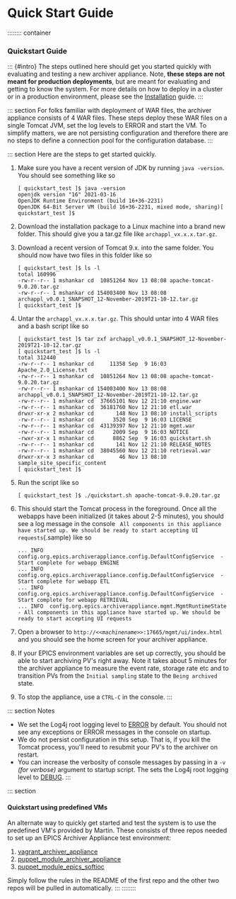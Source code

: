 # Quick Start Guide

:::::::: container
### Quickstart Guide

::: {#intro}
The steps outlined here should get you started quickly with evaluating
and testing a new archiver appliance. Note, **these steps are not meant
for production deployments**, but are meant for evaluating and getting
to know the system. For more details on how to deploy in a cluster or in
a production environment, please see the
[Installation](installguide.html) guide.
:::

::: section
For folks familiar with deployment of WAR files, the archiver appliance
consists of 4 WAR files. These steps deploy these WAR files on a single
Tomcat JVM, set the log levels to ERROR and start the VM. To simplify
matters, we are not persisting configuration and therefore there are no
steps to define a connection pool for the configuration database.
:::

::: section
Here are the steps to get started quickly.

1.  Make sure you have a recent version of JDK by running
    `java -version`. You should see something like so

    ``` bash_output
    [ quickstart_test ]$ java -version
    openjdk version "16" 2021-03-16
    OpenJDK Runtime Environment (build 16+36-2231)
    OpenJDK 64-Bit Server VM (build 16+36-2231, mixed mode, sharing)[ quickstart_test ]$ 
    ```

2.  Download the installation package to a Linux machine into a brand
    new folder. This should give you a tar.gz file like
    `archappl_vx.x.x.tar.gz`.

3.  Download a recent version of Tomcat 9.x. into the same folder. You
    should now have two files in this folder like so

    ``` bash_output
    [ quickstart_test ]$ ls -l
    total 160996
    -rw-r--r-- 1 mshankar cd  10851264 Nov 13 08:08 apache-tomcat-9.0.20.tar.gz
    -rw-r--r-- 1 mshankar cd 154003400 Nov 13 08:08 archappl_v0.0.1_SNAPSHOT_12-November-2019T21-10-12.tar.gz
    [ quickstart_test ]$ 
    ```

4.  Untar the `archappl_vx.x.x.tar.gz`. This should untar into 4 WAR
    files and a bash script like so

    ``` bash_output
    [ quickstart_test ]$ tar zxf archappl_v0.0.1_SNAPSHOT_12-November-2019T21-10-12.tar.gz
    [ quickstart_test ]$ ls -l
    total 312440
    -rw-r--r-- 1 mshankar cd     11358 Sep  9 16:03 Apache_2.0_License.txt
    -rw-r--r-- 1 mshankar cd  10851264 Nov 13 08:08 apache-tomcat-9.0.20.tar.gz
    -rw-r--r-- 1 mshankar cd 154003400 Nov 13 08:08 archappl_v0.0.1_SNAPSHOT_12-November-2019T21-10-12.tar.gz
    -rw-r--r-- 1 mshankar cd  37665101 Nov 12 21:10 engine.war
    -rw-r--r-- 1 mshankar cd  36181760 Nov 12 21:10 etl.war
    drwxr-xr-x 2 mshankar cd       148 Nov 13 08:10 install_scripts
    -rw-r--r-- 1 mshankar cd      3520 Sep  9 16:03 LICENSE
    -rw-r--r-- 1 mshankar cd  43139397 Nov 12 21:10 mgmt.war
    -rw-r--r-- 1 mshankar cd      2009 Sep  9 16:03 NOTICE
    -rwxr-xr-x 1 mshankar cd      8862 Sep  9 16:03 quickstart.sh
    -rw-r--r-- 1 mshankar cd       141 Nov 12 21:10 RELEASE_NOTES
    -rw-r--r-- 1 mshankar cd  38045560 Nov 12 21:10 retrieval.war
    drwxr-xr-x 3 mshankar cd        46 Nov 13 08:10 sample_site_specific_content
    [ quickstart_test ]$ 
    ```

5.  Run the script like so

    ``` bash_output
    [ quickstart_test ]$ ./quickstart.sh apache-tomcat-9.0.20.tar.gz
    ```

6.  This should start the Tomcat process in the foreground. Once all the
    webapps have been initialized (it takes about 2-5 minutes), you
    should see a log message in the console
    ` All components in this appliance have started up. We should be ready to start accepting UI requests`{.sample}
    like so

    ``` bash_output
    ... INFO  config.org.epics.archiverappliance.config.DefaultConfigService  - Start complete for webapp ENGINE
    ... INFO  config.org.epics.archiverappliance.config.DefaultConfigService  - Start complete for webapp ETL
    ... INFO  config.org.epics.archiverappliance.config.DefaultConfigService  - Start complete for webapp RETRIEVAL
    ... INFO  config.org.epics.archiverappliance.mgmt.MgmtRuntimeState  - All components in this appliance have started up. We should be ready to start accepting UI requests
    ```

7.  Open a browser to
    `http://<<`*`machinename`*`>>:17665/mgmt/ui/index.html` and you
    should see the home screen for your archiver appliance.

8.  If your EPICS environment variables are set up correctly, you should
    be able to start archiving PV\'s right away. Note it takes about 5
    minutes for the archiver appliance to measure the event rate,
    storage rate etc and to transition PVs from the `Initial sampling`
    state to the `Being archived` state.

9.  To stop the appliance, use a `CTRL-C` in the console.
:::

::: section
Notes

-   We set the Log4j root logging level to
    [ERROR](https://logging.apache.org/log4j/2.x/javadoc/log4j-api/org/apache/logging/log4j/Level.html#ERROR)
    by default. You should not see any exceptions or ERROR messages in
    the console on startup.
-   We do not persist configuration in this setup. That is, if you kill
    the Tomcat process, you\'ll need to resubmit your PV\'s to the
    archiver on restart.
-   You can increase the verbosity of console messages by passing in a
    `-v` *(for verbose)* argument to startup script. The sets the Log4j
    root logging level to
    [DEBUG](https://logging.apache.org/log4j/2.x/javadoc/log4j-api/org/apache/logging/log4j/Level.html#DEBUG).
:::

::: section
#### Quickstart using predefined VMs

An alternate way to quickly get started and test the system is to use
the predefined VM\'s provided by Martin. These consists of three repos
needed to set up an EPICS Archiver Appliance test environment:

1.  [vagrant_archiver_appliance](https://stash.nscl.msu.edu/projects/DEPLOY/repos/vagrant_archiver_appliance)
2.  [puppet_module_archiver_appliance](https://stash.nscl.msu.edu/projects/DEPLOY/repos/puppet_module_archiver_appliance)
3.  [puppet_module_epics_softioc](https://stash.nscl.msu.edu/projects/DEPLOY/repos/puppet_module_epics_softioc)

Simply follow the rules in the README of the first repo and the other
two repos will be pulled in automatically.
:::
::::::::
